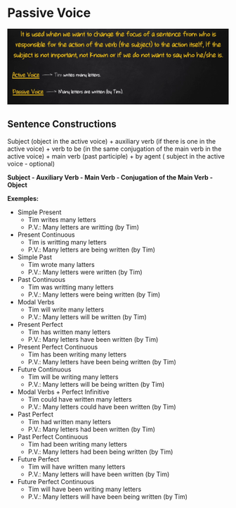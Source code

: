 # Passive Voice

![TIMELINE](./PassiveVoiceTwo.png)

## Sentence Constructions

Subject (object in the active voice) + auxiliary verb (if there is one in the active voice) + verb to be (in the same conjugation of the main verb in the active voice) + main verb (past participle) + by agent ( subject in the active voice - optional)

**Subject - Auxiliary Verb - Main Verb - Conjugation of the Main Verb - Object**

**Exemples:**

- Simple Present
  - Tim writes many letters
  - P.V.: Many letters are writting (by Tim)
- Present Continuous
  - Tim is writting many letters
  - P.V.: Many letters are being written (by Tim)
- Simple Past
  - Tim wrote many latters
  - P.V.: Many letters were written (by Tim)
- Past Continuous
  - Tim was writting many letters
  - P.V.: Many letters were being written (by Tim)
- Modal Verbs
  - Tim will write many letters
  - P.V.: Many letters will be written (by Tim)
- Present Perfect
  - Tim has written many letters
  - P.V.: Many letters have been written (by Tim)
- Present Perfect Continuous
  - Tim has been writing many letters
  - P.V.: Many letters have been being written (by Tim)
- Future Continuous
  - Tim will be writing many letters
  - P.V.: Many letters will be being written (by Tim)
- Modal Verbs + Perfect Infinitive
  - Tim could have written many letters
  - P.V.: Many letters could have been written (by Tim)
- Past Perfect
  - Tim had written many letters
  - P.V.: Many letters had been written (by Tim)
- Past Perfect Continuous
  - Tim had been writing many letters
  - P.V.: Many letters had been being written (by Tim)
- Future Perfect
  - Tim will have written many letters
  - P.V.: Many letters will have been written (by Tim)
- Future Perfect Continuous
  - Tim will have been writing many letters
  - P.V.: Many letters will have been being written (by Tim)

